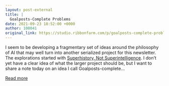 ```yaml
---
layout: post-external
title: |
  Goalposts-Complete Problems
date: 2021-09-23 18:52:00 +0000
author: 100041
original_link: https://studio.ribbonfarm.com/p/goalposts-complete-problems
---
```


I seem to be developing a fragmentary set of ideas around the philosophy of AI that may well turn into another serialized project for this newsletter. The explorations started with [Superhistory, Not Superintelligence](https://studio.ribbonfarm.com/subscribe?utm_medium=rss&utm_content=41729873). I don’t yet have a clear idea of what the larger project should be, but I want to share a note today on an idea I call Goalposts-complete…

[Read more](https://studio.ribbonfarm.com/p/goalposts-complete-problems)
